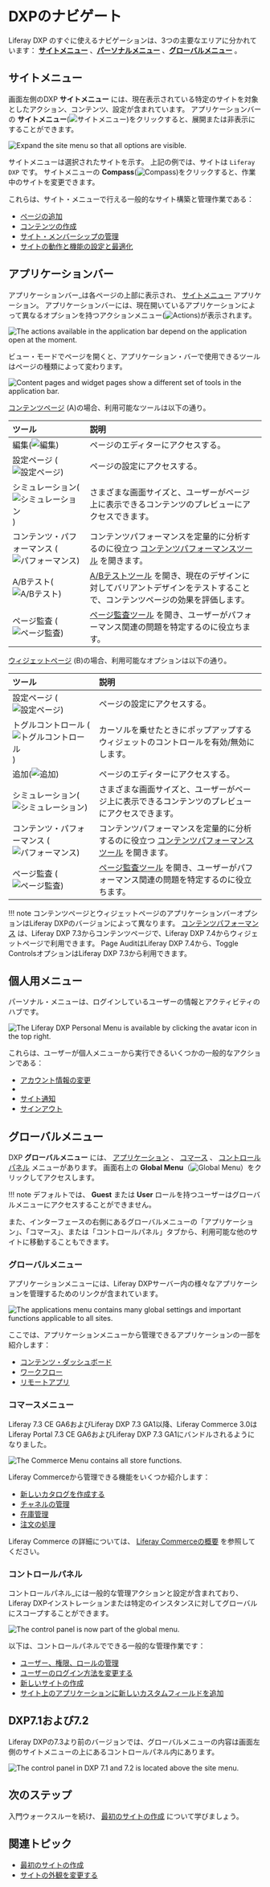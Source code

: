 # DXPのナビゲート

Liferay DXP のすぐに使えるナビゲーションは、3つの主要なエリアに分かれています： [**サイトメニュー**](#site-menu) 、[**パーソナルメニュー**](#personal-menu) 、[**グローバルメニュー**](#global-menu) 。

## サイトメニュー

画面左側のDXP **サイトメニュー** には、現在表示されている特定のサイトを対象としたアクション、コンテンツ、設定が含まれています。 アプリケーションバーの **サイトメニュー**(![サイトメニュー](../images/icon-menu.png))をクリックすると、展開または非表示にすることができます。

![Expand the site menu so that all options are visible.](./navigating-dxp/images/01.png)

サイトメニューは選択されたサイトを示す。 上記の例では、サイトは `Liferay DXP` です。 サイトメニューの **Compass**(![Compass](../images/icon-compass.png))をクリックすると、作業中のサイトを変更できます。

これらは、サイト・メニューで行える一般的なサイト構築と管理作業である：

- [ページの追加](../site-building/creating-pages/adding-pages/adding-a-page-to-a-site.md)
- [コンテンツの作成](../content-authoring-and-management.md)
- [サイト・メンバーシップの管理](../site-building/sites/site-membership/adding-members-to-sites.md)
- [サイトの動作と機能の設定と最適化](../site-building.html)

## アプリケーションバー

アプリケーションバー_は各ページの上部に表示され、 [サイトメニュー](#site-menu) アプリケーション。 アプリケーションバーには、現在開いているアプリケーションによって異なるオプションを持つアクションメニュー(![Actions](../images/icon-actions.png))が表示されます。

![The actions available in the application bar depend on the application open at the moment.](./navigating-dxp/images/02.png)

ビュー・モードでページを開くと、アプリケーション・バーで使用できるツールはページの種類によって変わります。

![Content pages and widget pages show a different set of tools in the application bar.](./navigating-dxp/images/03.png)

[コンテンツページ](../site-building/creating-pages/using-content-pages.md) (A)の場合、利用可能なツールは以下の通り。

| ツール                                                                         | 説明                                                                                                                                                                            |
| :-------------------------------------------------------------------------- | :---------------------------------------------------------------------------------------------------------------------------------------------------------------------------- |
| 編集(![編集](../images/icon-edit.png))                       | ページのエディターにアクセスする。                                                                                                                                                             |
| 設定ページ (![設定ページ](../images/icon-settings.png))            | ページの設定にアクセスする。                                                                                                                                                                |
| シミュレーション(![シミュレーション](../images/icon-simulation.png))     | さまざまな画面サイズと、ユーザーがページ上に表示できるコンテンツのプレビューにアクセスできます。                                                                                                                              |
| コンテンツ・パフォーマンス (![パフォーマンス](../images/icon-analytics.png)) | コンテンツパフォーマンスを定量的に分析するのに役立つ [コンテンツパフォーマンスツール](./../content-authoring-and-management/page-performance-and-accessibility/about-the-content-performance-tool.md) を開きます。 |
| A/Bテスト(![A/Bテスト](../images/icon-ab-testing.png))         | [A/Bテストツール](./../site-building/optimizing-sites/ab-testing/ab-testing.md) を開き、現在のデザインに対してバリアントデザインをテストすることで、コンテンツページの効果を評価します。                                      |
| ページ監査 (![ページ監査](../images/icon-information.png))         | [ページ監査ツール](./../content-authoring-and-management/page-performance-and-accessibility/about-the-page-audit-tool.md) を開き、ユーザーがパフォーマンス関連の問題を特定するのに役立ちます。                |

[ウィジェットページ](../site-building/creating-pages/using-widget-pages/adding-widgets-to-a-page.md) (B)の場合、利用可能なオプションは以下の通り。

| ツール                                                                         | 説明                                                                                                                                                                            |
| :-------------------------------------------------------------------------- | :---------------------------------------------------------------------------------------------------------------------------------------------------------------------------- |
| 設定ページ (![設定ページ](../images/icon-settings.png))            | ページの設定にアクセスする。                                                                                                                                                                |
| トグルコントロール (![トグルコントロール](../images/icon-preview.png))     | カーソルを乗せたときにポップアップするウィジェットのコントロールを有効/無効にします。                                                                                                                                   |
| 追加(![追加](../images/icon-plus.png))                       | ページのエディターにアクセスする。                                                                                                                                                             |
| シミュレーション(![シミュレーション](../images/icon-simulation.png))     | さまざまな画面サイズと、ユーザーがページ上に表示できるコンテンツのプレビューにアクセスできます。                                                                                                                              |
| コンテンツ・パフォーマンス (![パフォーマンス](../images/icon-analytics.png)) | コンテンツパフォーマンスを定量的に分析するのに役立つ [コンテンツパフォーマンスツール](./../content-authoring-and-management/page-performance-and-accessibility/about-the-content-performance-tool.md) を開きます。 |
| ページ監査 (![ページ監査](../images/icon-information.png))         | [ページ監査ツール](./../content-authoring-and-management/page-performance-and-accessibility/about-the-page-audit-tool.md) を開き、ユーザーがパフォーマンス関連の問題を特定するのに役立ちます。                |

!!! note
    コンテンツページとウィジェットページのアプリケーションバーオプションはLiferay DXPのバージョンによって異なります。 [コンテンツパフォーマンス](../content-authoring-and-management/page-performance-and-accessibility/about-the-content-performance-tool.md) は、Liferay DXP 7.3からコンテンツページで、Liferay DXP 7.4からウィジェットページで利用できます。 Page AuditはLiferay DXP 7.4から、Toggle ControlsオプションはLiferay DXP 7.3から利用できます。

## 個人用メニュー

パーソナル・メニューは、ログインしているユーザーの情報とアクティビティのハブです。

![The Liferay DXP Personal Menu is available by clicking the avatar icon in the top right.](./navigating-dxp/images/04.png)

これらは、ユーザーが個人メニューから実行できるいくつかの一般的なアクションである：

- [アカウント情報の変更](./introduction-to-the-admin-account.md#changing-account-information) 
- [](../site-building/sites/site-membership/adding-members-to-sites.md) 
- [サイト通知](../collaboration-and-social/notifications-and-requests/user-guide/managing-notifications-and-requests.md) 
- [サインアウト](./introduction-to-the-admin-account.md#signing-out) 

## グローバルメニュー

DXP **グローバルメニュー** には、 [アプリケーション](#applications-menu) 、 [コマース](#commerce-menu) 、 [コントロールパネル](#control-panel) メニューがあります。 画面右上の **Global Menu**（![Global Menu](../images/icon-applications-menu.png)）をクリックしてアクセスします。

!!! note
    デフォルトでは、 **Guest** または **User** ロールを持つユーザーはグローバルメニューにアクセスすることができません。

また、インターフェースの右側にあるグローバルメニューの「アプリケーション」、「コマース」、または「コントロールパネル」タブから、利用可能な他のサイトに移動することもできます。

### グローバルメニュー

アプリケーションメニューには、Liferay DXPサーバー内の様々なアプリケーションを管理するためのリンクが含まれています。

![The applications menu contains many global settings and important functions applicable to all sites.](./navigating-dxp/images/05.png)

ここでは、アプリケーションメニューから管理できるアプリケーションの一部を紹介します：

- [コンテンツ・ダッシュボード](../content-authoring-and-management/content-dashboard.md) 
- [ワークフロー](../process-automation/workflow/introduction-to-workflow.md) 
- [リモートアプリ](../building-applications/client-extensions/front-end-client-extensions.md#custom-element-client-extensions) 

### コマースメニュー

Liferay 7.3 CE GA6およびLiferay DXP 7.3 GA1以降、Liferay Commerce 3.0はLiferay Portal 7.3 CE GA6およびLiferay DXP 7.3 GA1にバンドルされるようになりました。

![The Commerce Menu contains all store functions.](./navigating-dxp/images/06.png)

Liferay Commerceから管理できる機能をいくつか紹介します：

- [新しいカタログを作成する](https://learn.liferay.com/commerce/latest/ja/product-management/catalogs/creating-a-new-catalog.html) 
- [チャネルの管理](https://learn.liferay.com/ja/w/commerce/store-management/channels/managing-channels) 
- [在庫管理](https://learn.liferay.com/commerce/latest/ja/inventory-management.html) 
- [注文の処理](https://learn.liferay.com/commerce/latest/ja/order-management/orders/processing-an-order.html) 

Liferay Commerce の詳細については、 [Liferay Commerceの概要](https://learn.liferay.com/commerce/latest/ja/starting-a-store/introduction-to-liferay-commerce.html) を参照してください。

### コントロールパネル

コントロールパネル_には一般的な管理アクションと設定が含まれており、Liferay DXPインストレーションまたは特定のインスタンスに対してグローバルにスコープすることができます。

![The control panel is now part of the global menu.](./navigating-dxp/images/07.png)

以下は、コントロールパネルでできる一般的な管理作業です：

- [ユーザー、権限、ロールの管理](../users-and-permissions/users/adding-and-managing-users.md) 
- [ユーザーのログイン方法を変更する](../installation-and-upgrades/securing-liferay/authentication-basics.md) 
- [新しいサイトの作成](../site-building/sites/adding-a-site.md) 
- [サイト上のアプリケーションに新しいカスタムフィールドを追加](./../system-administration/configuring-liferay/adding-custom-fields.md) 

## DXP7.1および7.2

Liferay DXPの7.3より前のバージョンでは、グローバルメニューの内容は画面左側のサイトメニューの上にあるコントロールパネル内にあります。

![The control panel in DXP 7.1 and 7.2 is located above the site menu.](./navigating-dxp/images/08.png)

## 次のステップ

入門ウォークスルーを続け、 [最初のサイトの作成](./creating-your-first-site.md) について学びましょう。

## 関連トピック

- [最初のサイトの作成](./creating-your-first-site.md) 
- [サイトの外観を変更する](./changing-your-sites-appearance.md) 
